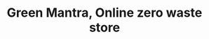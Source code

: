 ---
title: "Green Mantra, Online zero waste store"
url: /bangalore/green-mantra-online-zero-waste-store/
shop: supermarket
---